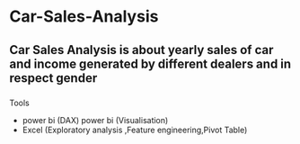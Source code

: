 # Car-Sales-Analysis

## Car Sales Analysis is about yearly sales of car and income generated by different dealers and in respect gender
###
Tools
- power bi (DAX) power bi (Visualisation)
- Excel (Exploratory analysis ,Feature engineering,Pivot Table)
